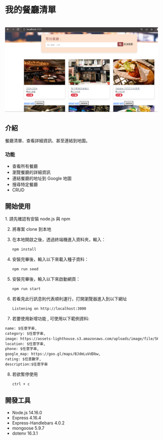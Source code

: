 <h1>我的餐廳清單<h1>
  
![cv](./public/stylesheets/A7.PNG)

<h2>介紹</h2>
餐廳清單、查看詳細資訊、甚至連結到地圖。

<h3>功能</h3>

- 查看所有餐廳
- 瀏覽餐廳的詳細資訊
- 連結餐廳的地址到 Google 地圖
- 搜尋特定餐廳
- CRUD

<h2>開始使用</h2>
1. 請先確認有安裝 node.js 與 npm

2. 將專案 clone 到本地
   
3. 在本地開啟之後，透過終端機進入資料夾，輸入：

   ```bash
   npm install
   ```

4. 安裝完畢後，輸入以下來載入種子資料：

   ```bash
   npm run seed
   ```
5. 安裝完畢後，輸入以下來啟動網頁：

   ```bash
   npm run start
   ```

6. 若看見此行訊息則代表順利運行，打開瀏覽器進入到以下網址

   ```bash
   Listening on http://localhost:3000
   ```

7. 若要使用新增功能 , 可使用以下範例資料:
```bash
name: $任意字串,
category: $任意字串,
image: https://assets-lighthouse.s3.amazonaws.com/uploads/image/file/5635/01.jpg,
location: $任意字串,
phone: $任意字串,
google_map: https://goo.gl/maps/BJdmLuVdDbw,
rating: $任意數字,
description:$任意字串
```
   
8. 若欲暫停使用

   ```bash
   ctrl + c
   ```
<h2>開發工具</h2>

- Node.js 14.16.0
- Express 4.16.4
- Express-Handlebars 4.0.2
- mongoose 5.9.7
- dotenv 16.3.1
 
